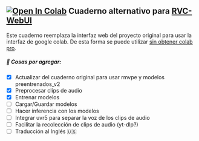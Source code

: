 ## [![Open In Colab](https://colab.research.google.com/assets/colab-badge.svg)](https://colab.research.google.com/github/Bruno5430/RVC-alternative-notebook/blob/main/RVC-alternativo-español.ipynb) Cuaderno alternativo para [RVC-WebUI](https://github.com/fumiama/Retrieval-based-Voice-Conversion-WebUI)

Este cuaderno reemplaza la interfaz web del proyecto original para usar la interfaz de google colab.
De esta forma se puede utilizar [sin obtener colab pro](https://research.google.com/colaboratory/faq.html#runtime-terminations).

##### 🚧 Cosas por agregar:
- [X] Actualizar del cuaderno original para usar rmvpe y modelos preentrenados_v2
- [X] Preprocesar clips de audio
- [X] Entrenar modelos
- [ ] Cargar/Guardar modelos
- [ ] Hacer inferencia con los modelos
- [ ] Integrar uvr5 para separar la voz de los clips de audio
- [ ] Facilitar la recolección de clips de audio (yt-dlp?)
- [ ] Traducción al Inglés 🇺🇸
